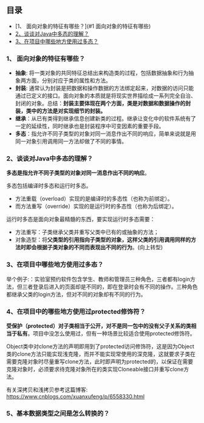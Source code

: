 ## 目录

* [1、 面向对象的特征有哪些？](#1 面向对象的特征有哪些)
* [2、谈谈对Java中多态的理解？](#2谈谈对java中多态的理解) 
* [3、在项目中哪些地方使用过多态？](#3在项目中哪些地方使用过多态)



### 1、 面向对象的特征有哪些？

* **抽象**: 将一类对象的共同特征总结出来构造类的过程，包括数据抽象和行为抽象两方面，分别对应于类的属性和方法。
* **封装**: 通常认为封装是把数据和操作数据的方法绑定起来，对数据的访问只能通过已定义的接口。面向对象的本质就是将现实世界描绘成一系列完全自治、封闭的对象。总结：**封装主要体现在两个方面，类是对数据和数据操作的封装，类中的方法是对实现细节的封装。**
* **继承**：从已有类得到继承信息创建新类的过程。继承让变化中的软件系统有了一定的延续性，同时继承也是封装程序中可变因素的重要手段。
* **多态**：指允许不同子类型的对象对同一消息作出不同的响应，简单来说就是用同一对象引用调用同一方法却做了不同的事情。



### 2、谈谈对Java中多态的理解？

**多态是指允许不同子类型的对象对同一消息作出不同的响应**。

多态包括编译时多态和运行时多态。

* 方法重载（overload）实现的是编译时的多态性（也称为前绑定）。
* 而方法重写（override）实现的是运行时的多态性（也称为后绑定）。

运行时多态是面向对象最精髓的东西，要实现运行时多态需要：

* 方法重写：子类继承父类并重写父类中已有的或抽象的方法；
* 对象造型：将**父类型的引用指向子类型的对象，这样父类的引用调用同样的方法时即会根据子类对象的不同而表现出不同的行为**。(向上转型)

### 3、在项目中哪些地方使用过多态？ 

 举个例子:：实验室预约软件包含学生、教师和管理员三种角色，三者都有login方法，但三者登录后进入的页面却是不同的，即在登录时会有不同的操作。三种角色都继承父类的login方法，但对不同的对象却有不同的行为。

### 4、在项目中的哪些地方使用过protected修饰符？

**受保护（protected）对子类相当于公开，对不是同一包中的没有父子关系的类相当于私有**。项目中没怎么使用过，但有一种场景比较适合使用protected修饰符。 

 Object类中对clone方法的声明即用到了protected访问修饰符，这是因为Object类的clone方法只能实现浅克隆，而并不能实现常使用的深克隆，这就要求子类在需要克隆对象时尽量重写clone方法，此时即声明为protected的，以保证在需要克隆对象时，必须要求待克隆对象所在的类实现Cloneable接口并重写clone方法。

有关深拷贝和浅拷贝参考这篇博客: https://www.cnblogs.com/xuanxufeng/p/6558330.html

### 5、基本数据类型之间是怎么转换的？

